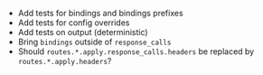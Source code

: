 - Add tests for bindings and bindings prefixes
- Add tests for config overrides
- Add tests on output (deterministic)
- Bring `bindings` outside of `response_calls`
- Should `routes.*.apply.response_calls.headers` be replaced by `routes.*.apply.headers`?
